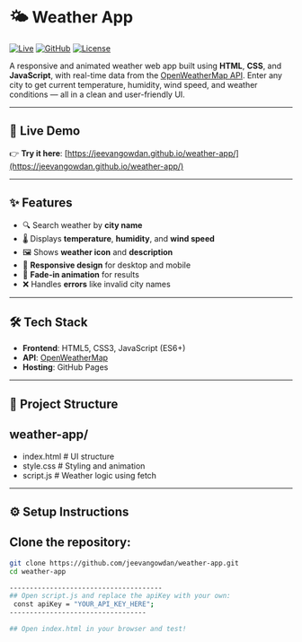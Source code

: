 # 🌤️ Weather App

[![Live](https://img.shields.io/badge/Live-Demo-blue?logo=github)](https://jeevangowdan.github.io/weather-app/)
[![GitHub](https://img.shields.io/badge/GitHub-jeevangowdan-blue?logo=github)](https://github.com/jeevangowdan/weather-app)
[![License](https://img.shields.io/badge/License-MIT-green.svg)](LICENSE)

A responsive and animated weather web app built using **HTML**, **CSS**, and **JavaScript**, with real-time data from the [OpenWeatherMap API](https://openweathermap.org/api). Enter any city to get current temperature, humidity, wind speed, and weather conditions — all in a clean and user-friendly UI.

---

## 🚀 Live Demo

👉 **Try it here**: [https://jeevangowdan.github.io/weather-app/](https://jeevangowdan.github.io/weather-app/)

---

## ✨ Features

- 🔍 Search weather by **city name**
- 🌡️ Displays **temperature**, **humidity**, and **wind speed**
- 🖼️ Shows **weather icon** and **description**
- 🎨 **Responsive design** for desktop and mobile
- 💫 **Fade-in animation** for results
- ❌ Handles **errors** like invalid city names

---

## 🛠️ Tech Stack

- **Frontend**: HTML5, CSS3, JavaScript (ES6+)
- **API**: [OpenWeatherMap](https://openweathermap.org/api)
- **Hosting**: GitHub Pages

---

## 📂 Project Structure

## weather-app/
- index.html # UI structure 
- style.css # Styling and animation 
- script.js # Weather logic using fetch

---

## ⚙️ Setup Instructions

## Clone the repository:
   ```bash
   git clone https://github.com/jeevangowdan/weather-app.git
   cd weather-app

   --------------------------------------
## Open script.js and replace the apiKey with your own:
    const apiKey = "YOUR_API_KEY_HERE";
   ----------------------------------
   
## Open index.html in your browser and test!
